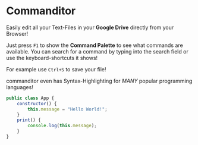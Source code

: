 # Commanditor

Easily edit all your Text-Files in your **Google Drive** directly from your Browser!

Just press `F1` to show the **Command Palette** to see what commands are available.
You can search for a command by typing into the search field or use the keyboard-shortcuts it shows!

For example use `Ctrl+S` to save your file!

commanditor even has Syntax-Highlighting for *MANY* popular programming languages!

```javascript
public class App {
    constructor() {
        this.message = "Hello World!";
    }
    print() {
        console.log(this.message);
    }
}
```
